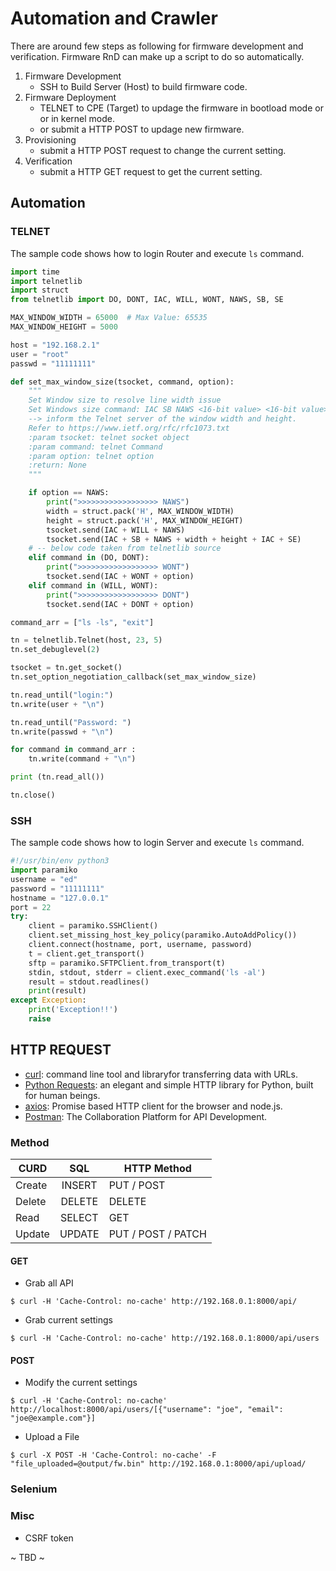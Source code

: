 # Automation and Crawler

There are around few steps as following for firmware development and verification. Firmware RnD can make up a script to do so automatically.

1. Firmware Development
    - SSH to Build Server (Host) to build firmware code.
2. Firmware Deployment
    - TELNET to CPE (Target) to updage the firmware in bootload mode or or in kernel mode.
    - or submit a HTTP POST to updage new firmware.
3. Provisioning
    - submit a HTTP POST request to change the current setting.
4. Verification
    -  submit a HTTP GET request to get the current setting.

## Automation

### TELNET

The sample code shows how to login Router and execute `ls` command.

``` python
import time
import telnetlib
import struct
from telnetlib import DO, DONT, IAC, WILL, WONT, NAWS, SB, SE

MAX_WINDOW_WIDTH = 65000  # Max Value: 65535
MAX_WINDOW_HEIGHT = 5000

host = "192.168.2.1"
user = "root"
passwd = "11111111"

def set_max_window_size(tsocket, command, option):
    """
    Set Window size to resolve line width issue
    Set Windows size command: IAC SB NAWS <16-bit value> <16-bit value> IAC SE
    --> inform the Telnet server of the window width and height.
    Refer to https://www.ietf.org/rfc/rfc1073.txt
    :param tsocket: telnet socket object
    :param command: telnet Command
    :param option: telnet option
    :return: None
    """

    if option == NAWS:
        print(">>>>>>>>>>>>>>>>>> NAWS")
        width = struct.pack('H', MAX_WINDOW_WIDTH)
        height = struct.pack('H', MAX_WINDOW_HEIGHT)
        tsocket.send(IAC + WILL + NAWS)
        tsocket.send(IAC + SB + NAWS + width + height + IAC + SE)
    # -- below code taken from telnetlib source
    elif command in (DO, DONT):
        print(">>>>>>>>>>>>>>>>>> WONT")
        tsocket.send(IAC + WONT + option)
    elif command in (WILL, WONT):
        print(">>>>>>>>>>>>>>>>>> DONT")
        tsocket.send(IAC + DONT + option)

command_arr = ["ls -ls", "exit"]

tn = telnetlib.Telnet(host, 23, 5)
tn.set_debuglevel(2)

tsocket = tn.get_socket()
tn.set_option_negotiation_callback(set_max_window_size)

tn.read_until("login:")
tn.write(user + "\n")

tn.read_until("Password: ")
tn.write(passwd + "\n")

for command in command_arr :
    tn.write(command + "\n")

print (tn.read_all())

tn.close()
```


### SSH

The sample code shows how to login Server and execute `ls` command.

``` python
#!/usr/bin/env python3
import paramiko
username = "ed"
password = "11111111"
hostname = "127.0.0.1"
port = 22
try:
    client = paramiko.SSHClient()
    client.set_missing_host_key_policy(paramiko.AutoAddPolicy())
    client.connect(hostname, port, username, password)
    t = client.get_transport()
    sftp = paramiko.SFTPClient.from_transport(t)
    stdin, stdout, stderr = client.exec_command('ls -al')
    result = stdout.readlines()
    print(result)
except Exception:
    print('Exception!!')
    raise
```

## HTTP REQUEST

- [curl](https://curl.se/): command line tool and libraryfor transferring data with URLs.
- [Python Requests](https://docs.python-requests.org/en/master/): an elegant and simple HTTP library for Python, built for human beings.
- [axios](https://github.com/axios/axios): Promise based HTTP client for the browser and node.js.
- [Postman](https://www.postman.com/): The Collaboration Platform for API Development.

### Method

CURD      | SQL    |  HTTP Method         |
----------|:------:|----------------------|
Create    | INSERT |  PUT / POST          |
Delete    | DELETE |  DELETE              |
Read      | SELECT |  GET                 |
Update    | UPDATE |  PUT / POST / PATCH  |

#### GET

- Grab all API

``` console
$ curl -H 'Cache-Control: no-cache' http://192.168.0.1:8000/api/
```

- Grab current settings

``` console
$ curl -H 'Cache-Control: no-cache' http://192.168.0.1:8000/api/users
```
#### POST

- Modify the current settings

``` console
$ curl -H 'Cache-Control: no-cache' http://localhost:8000/api/users/[{"username": "joe", "email": "joe@example.com"}]
```

- Upload a File

``` console
$ curl -X POST -H 'Cache-Control: no-cache' -F "file_uploaded=@output/fw.bin" http://192.168.0.1:8000/api/upload/
```

### Selenium

### Misc

- CSRF token

~ TBD ~